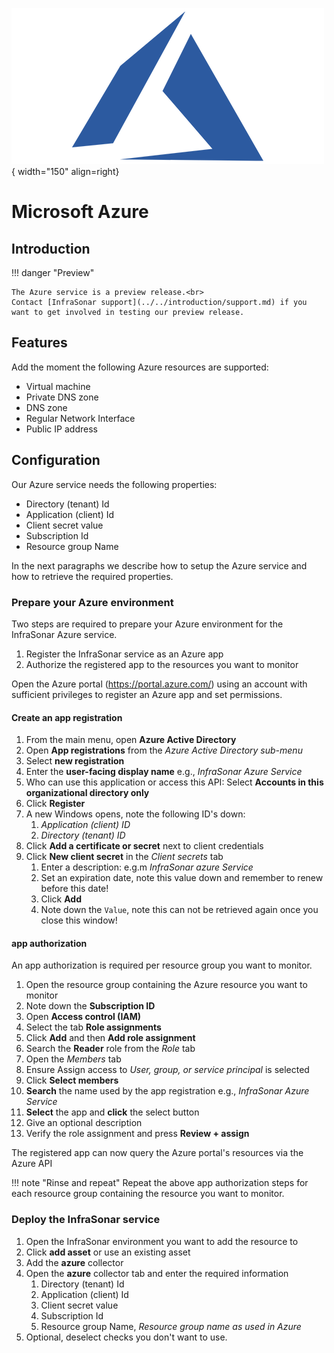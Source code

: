 ![Microsoft Azure](../../images/service_azure.png){ width="150" align=right}

# Microsoft Azure

## Introduction

!!! danger "Preview"

    The Azure service is a preview release.<br>
    Contact [InfraSonar support](../../introduction/support.md) if you want to get involved in testing our preview release.

## Features

Add the moment the following Azure resources are supported:

* Virtual machine
* Private DNS zone
* DNS zone
* Regular Network Interface
* Public IP address

## Configuration

Our Azure service needs the following properties:

* Directory (tenant) Id
* Application (client) Id
* Client secret value
* Subscription Id
* Resource group Name

In the next paragraphs we describe how to setup the Azure service and how to retrieve the required properties.

### Prepare your Azure environment

Two steps are required to prepare your Azure environment for the InfraSonar Azure service.

1. Register the InfraSonar service as an Azure app
2. Authorize the registered app to the resources you want to monitor

Open the Azure portal (https://portal.azure.com/) using an account with sufficient privileges to register an Azure app and set permissions.

#### Create an app registration

1. From the main menu, open **Azure Active Directory**
2. Open **App registrations** from the *Azure Active Directory sub-menu*
3. Select **new registration**
4. Enter the **user-facing display name** e.g., *InfraSonar Azure Service*
5. Who can use this application or access this API: Select **Accounts in this organizational directory only**
6. Click **Register**
7. A new Windows opens, note the following ID's down:
      1. *Application (client) ID*
      2. *Directory (tenant) ID*
8. Click **Add a certificate or secret** next to client credentials
9. Click **New client secret** in the *Client secrets* tab
      1.  Enter a description: e.g.m *InfraSonar azure Service*
      2.  Set an expiration date, note this value down and remember to renew before this date!
      3.  Click **Add**
      4.  Note down the `Value`, note this can not be retrieved again once you close this window!

#### app authorization

An app authorization is required per resource group you want to monitor.

1. Open the resource group containing the Azure resource you want to monitor
2. Note down the **Subscription ID**
3. Open **Access control (IAM)**
4. Select the tab **Role assignments**
5. Click **Add** and then **Add role assignment**
6. Search the **Reader** role from the *Role* tab
7. Open the *Members* tab
8. Ensure Assign access to *User, group, or service principal* is selected
9. Click **Select members**
10. **Search** the name used by the app registration e.g., *InfraSonar Azure Service*
11. **Select** the app and **click** the select button
12. Give an optional description
13. Verify the role assignment and press **Review + assign**

The registered app can now query the Azure portal's resources via the Azure API

!!! note "Rinse and repeat"
    Repeat the above app authorization steps for each resource group containing the resource you want to monitor.

### Deploy the InfraSonar service

1. Open the InfraSonar environment you want to add the resource to
2. Click **add asset** or use an existing asset
3. Add the **azure** collector
4. Open the **azure** collector tab and enter the required information
   1. Directory (tenant) Id
   2. Application (client) Id
   3. Client secret value
   4. Subscription Id
   5. Resource group Name, *Resource group name as used in Azure*
5. Optional, deselect checks you don't want to use.